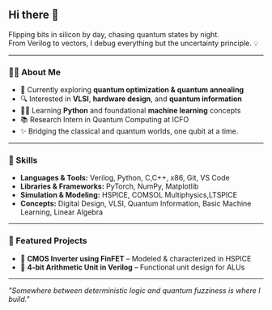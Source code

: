 ## Hi there 👋

Flipping bits in silicon by day, chasing quantum states by night.\
From Verilog to vectors, I debug everything but the uncertainty principle. 💡

---

### 👩‍💻 About Me

- 🧠 Currently exploring **quantum optimization & quantum annealing**
- 🔍 Interested in **VLSI**, **hardware design**, and **quantum information**
- 🧑‍💻 Learning **Python** and foundational **machine learning** concepts
- 📚 Research Intern in Quantum Computing at ICFO
- ✨ Bridging the classical and quantum worlds, one qubit at a time.

---

### 🧰 Skills

- **Languages & Tools:** Verilog, Python, C,C++, x86, Git, VS Code
- **Libraries & Frameworks:** PyTorch, NumPy, Matplotlib
- **Simulation & Modeling:** HSPICE, COMSOL Multiphysics,LTSPICE
- **Concepts:** Digital Design, VLSI, Quantum Information, Basic Machine Learning, Linear Algebra
---

### 📌 Featured Projects

- 🔬 **CMOS Inverter using FinFET** – Modeled & characterized in HSPICE
- 🔢 **4-bit Arithmetic Unit in Verilog** – Functional unit design for ALUs

---

*"Somewhere between deterministic logic and quantum fuzziness is where I build."*

